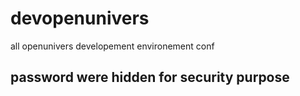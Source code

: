 # devopenunivers
all openunivers developement environement conf

## password were hidden for security purpose

